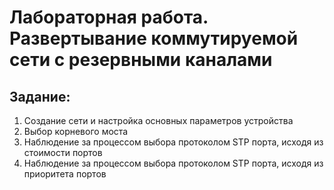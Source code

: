 # Лабораторная работа. Развертывание коммутируемой сети с резервными каналами

## Задание:
  
   1. Создание сети и настройка основных параметров устройства
   2. Выбор корневого моста
   3. Наблюдение за процессом выбора протоколом STP порта, исходя из стоимости портов
   4. Наблюдение за процессом выбора протоколом STP порта, исходя из приоритета портов



